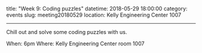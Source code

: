 title: "Week 9: Coding puzzles"
datetime: 2018-05-29 18:00:00
category: events
slug: meeting20180529
location: Kelly Engineering Center 1007

---

Chill out and solve some coding puzzles with us.

When: 6pm
Where: Kelly Engineering Center room 1007
